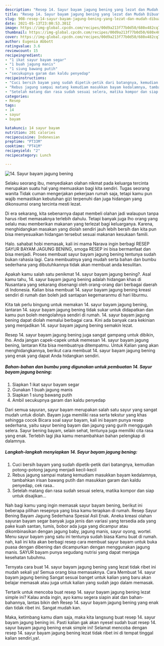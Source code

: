 ```yaml
---
description: "Resep 14. Sayur bayam jagung bening yang lezat dan Mudah Dibuat"
title: "Resep 14. Sayur bayam jagung bening yang lezat dan Mudah Dibuat"
slug: 908-resep-14-sayur-bayam-jagung-bening-yang-lezat-dan-mudah-dibuat
date: 2021-05-13T23:00:53.301Z
image: https://img-global.cpcdn.com/recipes/00d9a213f77b0d50/680x482cq70/14-sayur-bayam-jagung-bening-foto-resep-utama.jpg
thumbnail: https://img-global.cpcdn.com/recipes/00d9a213f77b0d50/680x482cq70/14-sayur-bayam-jagung-bening-foto-resep-utama.jpg
cover: https://img-global.cpcdn.com/recipes/00d9a213f77b0d50/680x482cq70/14-sayur-bayam-jagung-bening-foto-resep-utama.jpg
author: Eugenia Abbott
ratingvalue: 3.6
reviewcount: 15
recipeingredient:
- "1 ikat sayur bayam segar"
- "1 buah jagung manis"
- "1 siung bawang putih"
- "secukupnya garam dan kaldu penyedap"
recipeinstructions:
- "Cuci bersih bayam yang sudah dipetik-petik dari batangnya, kemudian potong-potong jagung menjadi kecil-kecil"
- "Rebus jagung sampai matang kemudiam masukkan bayam kedalamnya, tambahkan irisan bawang putih dan masukkan garam dan kaldu penyedap, cek rasa.."
- "Setelah matang dan rasa sudah sesuai selera, matika kompor dan siap untuk disajikan..."
categories:
- Resep
tags:
- 14
- sayur
- bayam

katakunci: 14 sayur bayam 
nutrition: 201 calories
recipecuisine: Indonesian
preptime: "PT33M"
cooktime: "PT41M"
recipeyield: "2"
recipecategory: Lunch

---
```



![14. Sayur bayam jagung bening](https://img-global.cpcdn.com/recipes/00d9a213f77b0d50/680x482cq70/14-sayur-bayam-jagung-bening-foto-resep-utama.jpg)

Selaku seorang ibu, menyediakan olahan nikmat pada keluarga tercinta merupakan suatu hal yang memuaskan bagi kita sendiri. Tugas seorang  wanita Tidak cuman mengerjakan pekerjaan rumah saja, tetapi kamu pun wajib memastikan kebutuhan gizi terpenuhi dan juga hidangan yang dikonsumsi orang tercinta mesti lezat.

Di era  sekarang, kita sebenarnya dapat membeli olahan jadi walaupun tanpa harus ribet memasaknya terlebih dahulu. Tetapi banyak juga lho orang yang selalu mau memberikan makanan yang terlezat bagi keluarganya. Karena, menghidangkan masakan yang diolah sendiri jauh lebih bersih dan kita pun bisa menyesuaikan hidangan tersebut sesuai makanan kesukaan famili. 

Halo. sahabat hobi memasak, kali ini mama Narava ingin berbagi RESEP SAYUR BAYAM JAGUNG BENING, smoga RESEP ini bisa bermanfaat dan bisa menjadi. Proses membuat sayur bayam jagung bening tentunya sudah bukan rahasia lagi. Cara membuatnya yang mudah serta bahan dan bumbu sederhana yang dibutuhkannya tidak akan membuat anda kesulitan.

Apakah kamu salah satu penikmat 14. sayur bayam jagung bening?. Asal kamu tahu, 14. sayur bayam jagung bening adalah hidangan khas di Nusantara yang sekarang disenangi oleh orang-orang dari berbagai daerah di Indonesia. Kalian bisa membuat 14. sayur bayam jagung bening kreasi sendiri di rumah dan boleh jadi santapan kegemaranmu di hari liburmu.

Kita tak perlu bingung untuk memakan 14. sayur bayam jagung bening, lantaran 14. sayur bayam jagung bening tidak sukar untuk didapatkan dan kamu pun boleh mengolahnya sendiri di rumah. 14. sayur bayam jagung bening dapat diolah memalui berbagai cara. Kini ada banyak cara kekinian yang menjadikan 14. sayur bayam jagung bening semakin lezat.

Resep 14. sayur bayam jagung bening juga sangat gampang untuk dibikin, lho. Anda jangan capek-capek untuk memesan 14. sayur bayam jagung bening, lantaran Kita bisa membuatnya ditempatmu. Untuk Kalian yang akan menghidangkannya, berikut cara membuat 14. sayur bayam jagung bening yang enak yang dapat Anda hidangkan sendiri.

<!--inarticleads1-->

##### Bahan-bahan dan bumbu yang digunakan untuk pembuatan 14. Sayur bayam jagung bening:

1. Siapkan 1 ikat sayur bayam segar
1. Gunakan 1 buah jagung manis
1. Siapkan 1 siung bawang putih
1. Ambil secukupnya garam dan kaldu penyedap


Dari semua sayuran, sayur bayam merupakan salah satu sayur yang sangat mudah untuk diolah. Bayam juga memiliki rasa serta tekstur yang khas sehingga cocok Bicara soal sayur bayam, kali ini bayam punya resep sederhana, yaitu sayur bening bayam dan jagung yang gurih menggugah selera. Sayur bening bayam, selain sehat, tentunya juga memiliki cita rasa yang enak. Terlebih lagi jika kamu menambahkan bahan pelengkap di dalamnya. 

<!--inarticleads2-->

##### Langkah-langkah menyiapkan 14. Sayur bayam jagung bening:

1. Cuci bersih bayam yang sudah dipetik-petik dari batangnya, kemudian potong-potong jagung menjadi kecil-kecil
1. Rebus jagung sampai matang kemudiam masukkan bayam kedalamnya, tambahkan irisan bawang putih dan masukkan garam dan kaldu penyedap, cek rasa..
1. Setelah matang dan rasa sudah sesuai selera, matika kompor dan siap untuk disajikan...


Nah bagi kamu yang ingin memasak sayur bayam bening, berikut ini beberapa pilihan resepnya yang bisa kamu terapkan di rumah. Resep Sayur Bening Bayam Jagung Sederhana Spesial Asli Enak. Aneka kreasi olahan sayuran bayam segar banyak juga jenis dan variasi yang tersedia ada yang pake kuah santan, tumis, bobor ada juga yang dicampur atau dikombinasikan dengan jagung baby, jagung manis, sayur oyong, wortel. Menu sayur bayam yang satu ini tentunya sudah biasa Kamu buat di rumah. nah, kali ini kita akan berbagi resep cara membuat sayur bayam untuk buka puasa dengan dibening dan dicampurkan dengan menggunakan jagung manis. SAYUR bayam punya segudang nutrisi yang dapat menjaga kesehatan tubuhmu. 

Ternyata cara buat 14. sayur bayam jagung bening yang lezat tidak ribet ini mudah sekali ya! Semua orang bisa memasaknya. Cara Membuat 14. sayur bayam jagung bening Sangat sesuai banget untuk kalian yang baru akan belajar memasak atau juga untuk kalian yang sudah jago dalam memasak.

Tertarik untuk mencoba buat resep 14. sayur bayam jagung bening lezat simple ini? Kalau anda ingin, ayo kamu segera siapin alat dan bahan-bahannya, lantas bikin deh Resep 14. sayur bayam jagung bening yang enak dan tidak ribet ini. Sangat mudah kan. 

Maka, ketimbang kamu diam saja, maka kita langsung buat resep 14. sayur bayam jagung bening ini. Pasti kalian gak akan nyesel sudah buat resep 14. sayur bayam jagung bening enak simple ini! Selamat mencoba dengan resep 14. sayur bayam jagung bening lezat tidak ribet ini di tempat tinggal kalian sendiri,ya!.


